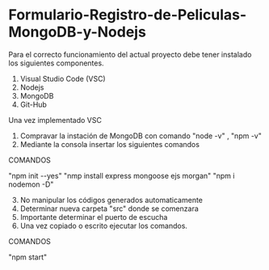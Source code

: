 # Formulario-Registro-de-Peliculas-MongoDB-y-Nodejs

Para el correcto funcionamiento del actual proyecto debe tener instalado los siguientes componentes.

1. Visual Studio Code (VSC)
2. Nodejs
3. MongoDB
4. Git-Hub

Una vez implementado VSC

1. Compravar la instación de MongoDB con comando "node -v" , "npm -v"
2. Mediante la consola insertar los siguientes comandos

  COMANDOS
  
  "npm init --yes"
  "nmp install express mongoose ejs morgan"
  "npm i nodemon -D"

3. No manipular los códigos generados automaticamente 
4. Determinar nueva carpeta "src" donde se comenzara
5. Importante determinar el puerto de escucha
6. Una vez copiado o escrito ejecutar los comandos.

 COMANDOS
  
 "npm start"
